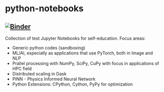 # python-notebooks
[![Binder](https://mybinder.org/badge_logo.svg)](https://mybinder.org/v2/gh/younseojava/python-notebooks/HEAD)
----
Collection of test Jupyter Notebooks for self-education. Focus areas:
- Generic python codes (sandboxing)
- ML/AI, especially as applications that use PyTorch, both in Image and NLP
- Prallel processing with NumPy, SciPy, CuPy with focus in applications of HPC field
- Distributed scaling in Dask
- PINN - Physics Informed Neural Network
- Python Extensions: CPython, Cython, PyPy for optimization
